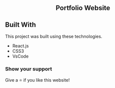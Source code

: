 <h2 align="center">
  Portfolio Website 




## Built With

This project was built using these technologies.

- React.js
- CSS3
- VsCode


### Show your support

Give a ⭐ if you like this website!

